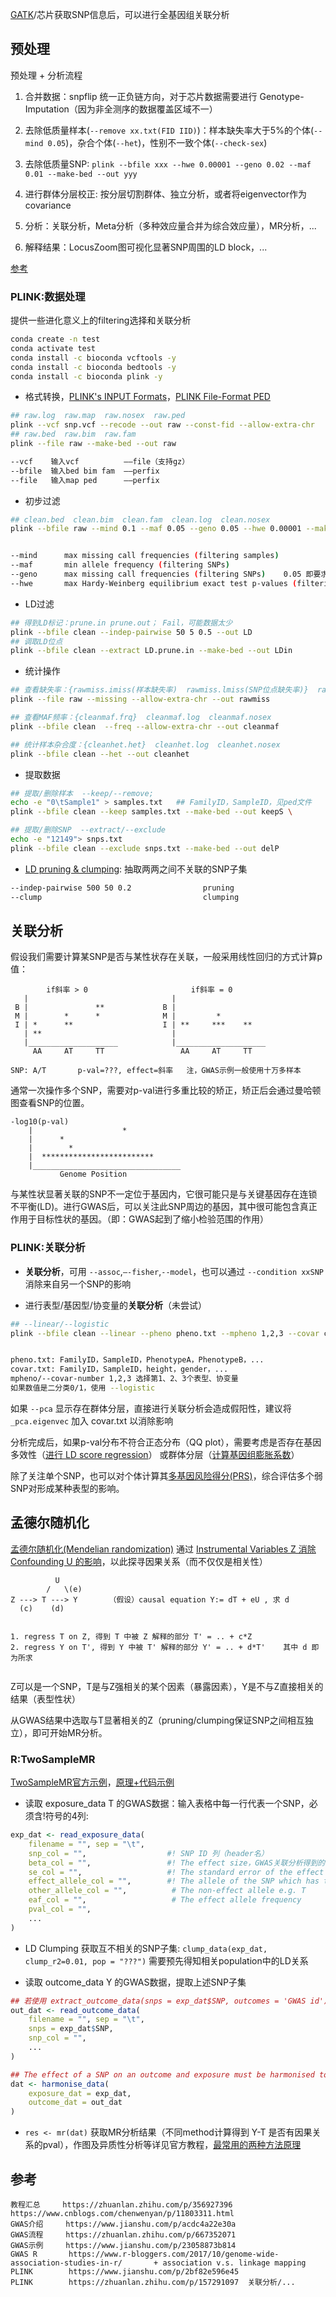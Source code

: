 

[GATK](GATK.md)/芯片获取SNP信息后，可以进行全基因组关联分析


## 预处理

预处理 + 分析流程

1. 合并数据：snpflip 统一正负链方向，对于芯片数据需要进行 Genotype-Imputation（因为非全测序的数据覆盖区域不一）

2. 去除低质量样本(```--remove xx.txt(FID IID)```)：样本缺失率大于5%的个体(```--mind 0.05```)，杂合个体(```--het```)，性别不一致个体(```--check-sex```)

3. 去除低质量SNP: ```plink --bfile xxx --hwe 0.00001 --geno 0.02 --maf 0.01 --make-bed --out yyy```

4. 进行群体分层校正: 按分层切割群体、独立分析，或者将eigenvector作为covariance

5. 分析：关联分析，Meta分析（多种效应量合并为综合效应量），MR分析，...

6. 解释结果：LocusZoom图可视化显著SNP周围的LD block，...


[参考](https://www.cnblogs.com/chenwenyan/p/11803311.html)

### PLINK:数据处理

提供一些进化意义上的filtering选择和关联分析

```bash
conda create -n test
conda activate test
conda install -c bioconda vcftools -y
conda install -c bioconda bedtools -y
conda install -c bioconda plink -y
```



* 格式转换，[PLINK's INPUT Formats](https://www.cog-genomics.org/plink/1.9/input)，[PLINK File-Format PED](https://easygwas.biochem.mpg.de/faq/view/15/)
```bash
## raw.log  raw.map  raw.nosex  raw.ped
plink --vcf snp.vcf --recode --out raw --const-fid --allow-extra-chr    ## vcftools --vcf snp.vcf --plink --out raw
## raw.bed  raw.bim  raw.fam
plink --file raw --make-bed --out raw    

--vcf    输入vcf          ——file（支持gz）
--bfile  输入bed bim fam  ——perfix
--file   输入map ped      ——perfix
```


* 初步过滤
```bash
## clean.bed  clean.bim  clean.fam  clean.log  clean.nosex
plink --bfile raw --mind 0.1 --maf 0.05 --geno 0.05 --hwe 0.00001 --make-bed --out clean


--mind      max missing call frequencies (filtering samples)
--maf       min allele frequency (filtering SNPs)
--geno      max missing call frequencies (filtering SNPs)    0.05 即要求 call rate > 95%
--hwe       max Hardy-Weinberg equilibrium exact test p-values (filtering SNPs)
```

* LD过滤
```bash
## 得到LD标记：prune.in prune.out； Fail，可能数据太少
plink --bfile clean --indep-pairwise 50 5 0.5 --out LD
## 调取LD位点
plink --bfile clean --extract LD.prune.in --make-bed --out LDin
```

* 统计操作
```bash
## 查看缺失率：{rawmiss.imiss(样本缺失率)  rawmiss.lmiss(SNP位点缺失率)}  rawmiss.log  rawmiss.nosex
plink --file raw --missing --allow-extra-chr --out rawmiss

## 查看MAF频率：{cleanmaf.frq}  cleanmaf.log  cleanmaf.nosex
plink --bfile clean  --freq --allow-extra-chr --out cleanmaf

## 统计样本杂合度：{cleanhet.het}  cleanhet.log  cleanhet.nosex
plink --bfile clean --het --out cleanhet
```

* 提取数据
```bash
## 提取/删除样本  --keep/--remove; 
echo -e "0\tSample1" > samples.txt   ## FamilyID，SampleID，见ped文件
plink --bfile clean --keep samples.txt --make-bed --out keepS \

## 提取/删除SNP  --extract/--exclude
echo -e "12149"> snps.txt
plink --bfile clean --exclude snps.txt --make-bed --out delP
```

* [LD pruning & clumping](https://gwaslab.org/2021/05/18/pruning-and-clumping/): 抽取两两之间不关联的SNP子集
```bash
--indep-pairwise 500 50 0.2                pruning
--clump                                    clumping
```







## 关联分析

假设我们需要计算某SNP是否与某性状存在关联，一般采用线性回归的方式计算p值：
```  
        if斜率 > 0                       if斜率 = 0
   |                                |
 B |               **             B |
 M |        *      *              M |         *
 I | *      **                    I | **     ***    **
   | **                             |
   |____________________            |____________________        
     AA     AT     TT                 AA     AT     TT    

SNP: A/T       p-val=???, effect=斜率   注，GWAS示例一般使用十万多样本
```

通常一次操作多个SNP，需要对p-val进行多重比较的矫正，矫正后会通过曼哈顿图查看SNP的位置。
```
-log10(p-val)
    |                    *
    |      *            
    |        *
    |  *************************
    |_________________________________
           Genome Position
```

与某性状显著关联的SNP不一定位于基因内，它很可能只是与关键基因存在连锁不平衡(LD)。进行GWAS后，可以关注此SNP周边的基因，其中很可能包含真正作用于目标性状的基因。（即：GWAS起到了缩小检验范围的作用）

### PLINK:关联分析

* **关联分析**，可用 ```--assoc```,```–-fisher```,```--model```，也可以通过 ```--condition xxSNP``` 消除来自另一个SNP的影响

* 进行表型/基因型/协变量的**关联分析**（未尝试）
```bash
## --linear/--logistic
plink --bfile clean --linear --pheno pheno.txt --mpheno 1,2,3 --covar covar.txt --covar-number 1,2,3 --out asso_res


pheno.txt: FamilyID，SampleID，PhenotypeA，PhenotypeB，...
covar.txt: FamilyID，SampleID，height，gender，...
mpheno/--covar-number 1,2,3 选择第1、2、3个表型、协变量
如果数值是二分类0/1，使用 --logistic
```

如果 ```--pca``` 显示存在群体分层，直接进行关联分析会造成假阳性，建议将 ```_pca.eigenvec``` 加入 covar.txt 以消除影响


分析完成后，如果p-val分布不符合正态分布（QQ plot），需要考虑是否存在基因多效性（[进行 LD score regression](https://gwaslab.org/2021/03/29/ld-score-regression/)） 或群体分层（[计算基因组膨胀系数](https://gwaslab.org/2021/07/07/genomic-control/)）


除了关注单个SNP，也可以对个体计算其[多基因风险得分(PRS)](https://gwaslab.org/2021/08/04/prs/)，综合评估多个弱SNP对形成某种表型的影响。







## 孟德尔随机化

[孟德尔随机化(Mendelian randomization)](https://gwaslab.org/2021/06/24/mr/) 通过 [Instrumental Variables Z 消除 Confounding U 的影响](../Course/Causal_Inference_I.md#l8-do-instrument)，以此探寻因果关系（而不仅仅是相关性）

```
          U
        /   \(e)    
Z ---> T ---> Y       （假设）causal equation Y:= dT + eU , 求 d
  (c)    (d)     


1. regress T on Z, 得到 T 中被 Z 解释的部分 T' = .. + c*Z
2. regress Y on T', 得到 Y 中被 T' 解释的部分 Y' = .. + d*T'    其中 d 即为所求


```
Z可以是一个SNP，T是与Z强相关的某个因素（暴露因素），Y是不与Z直接相关的结果（表型性状）

从GWAS结果中选取与T显著相关的Z（pruning/clumping保证SNP之间相互独立），即可开始MR分析。

### R:TwoSampleMR

[TwoSampleMR官方示例](https://mrcieu.github.io/TwoSampleMR/articles/perform_mr.html)，[原理+代码示例](https://gwaslab.org/2021/11/14/twosamplemr/)


* 读取 exposure_data T 的GWAS数据：输入表格中每一行代表一个SNP，必须含!符号的4列:
```R
exp_dat <- read_exposure_data(
    filename = "", sep = "\t",
    snp_col = "",                  #! SNP ID 列（header名）
    beta_col = "",                 #! The effect size，GWAS关联分析得到的斜率
    se_col = "",                   #! The standard error of the effect size
    effect_allele_col = "",        #! The allele of the SNP which has the effect marked in beta  e.g. A
    other_allele_col = "",          # The non-effect allele e.g. T
    eaf_col = "",                   # The effect allele frequency
    pval_col = "",
    ...
)
```

* LD Clumping 获取互不相关的SNP子集: ```clump_data(exp_dat, clump_r2=0.01, pop = "???")```  需要预先得知相关population中的LD关系

* 读取 outcome_data Y 的GWAS数据，提取上述SNP子集
```R
## 若使用 extract_outcome_data(snps = exp_dat$SNP, outcomes = 'GWAS id')    则需要从 https://gwas.mrcieu.ac.uk/ 查询 GWAS id，或者
out_dat <- read_outcome_data(
    filename = "", sep = "\t",
    snps = exp_dat$SNP,
    snp_col = "",  
    ...
)

## The effect of a SNP on an outcome and exposure must be harmonised to be relative to the same allele
dat <- harmonise_data(
    exposure_dat = exp_dat, 
    outcome_dat = out_dat
)
```

*  ```res <- mr(dat)``` 获取MR分析结果（不同method计算得到 Y-T 是否有因果关系的pval），作图及异质性分析等详见官方教程，[最常用的两种方法原理](https://cloud.tencent.com/developer/article/2078504)










## 参考
```
教程汇总     https://zhuanlan.zhihu.com/p/356927396    https://www.cnblogs.com/chenwenyan/p/11803311.html
GWAS介绍     https://www.jianshu.com/p/acdc4a22e30a
GWAS流程     https://zhuanlan.zhihu.com/p/667352071
GWAS示例     https://www.jianshu.com/p/23058873b814
GWAS R       https://www.r-bloggers.com/2017/10/genome-wide-association-studies-in-r/       + association v.s. linkage mapping
PLINK        https://www.jianshu.com/p/2bf82e596e45  
PLINK        https://zhuanlan.zhihu.com/p/157291097  关联分析/...
```
